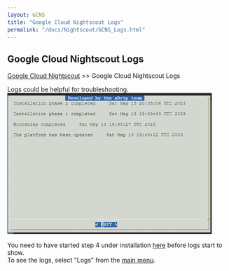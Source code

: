 ```yaml
---
layout: GCNS
title: "Google Cloud Nightscout Logs"
permalink: "/docs/Nightscout/GCNS_Logs.html"
---
```


## Google Cloud Nightscout Logs  
[Google Cloud Nightscout](./GoogleCloud.md) >> Google Cloud Nightscout Logs  
  
Logs could be helpful for troubleshooting.  
![](./images/Logs.png)  
  
You need to have started step 4 under installation [here](./GoogleCloud.md) before logs start to show.  
To see the logs, select "Logs" from the [main menu](./Menu.md).  
  
